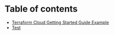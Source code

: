 # Table of contents

* [Terraform Cloud Getting Started Guide Example](README.md)
* [Test](test.md)

